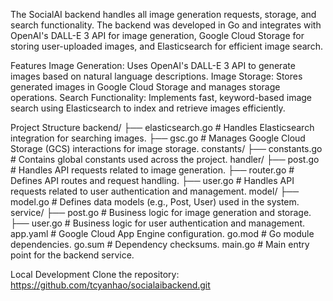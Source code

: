 The SocialAI backend handles all image generation requests, storage, and search functionality. The backend was developed in Go and integrates with OpenAI's DALL-E 3 API for image generation, Google Cloud Storage for storing user-uploaded images, and Elasticsearch for efficient image search.

Features
Image Generation: Uses OpenAI's DALL-E 3 API to generate images based on natural language descriptions.
Image Storage: Stores generated images in Google Cloud Storage and manages storage operations.
Search Functionality: Implements fast, keyword-based image search using Elasticsearch to index and retrieve images efficiently.

Project Structure
backend/
  ├── elasticsearch.go   # Handles Elasticsearch integration for searching images.
  ├── gsc.go             # Manages Google Cloud Storage (GCS) interactions for image storage.
constants/
  ├── constants.go       # Contains global constants used across the project.
handler/
  ├── post.go            # Handles API requests related to image generation.
  ├── router.go          # Defines API routes and request handling.
  ├── user.go            # Handles API requests related to user authentication and management.
model/
  ├── model.go           # Defines data models (e.g., Post, User) used in the system.
service/
  ├── post.go            # Business logic for image generation and storage.
  ├── user.go            # Business logic for user authentication and management.
app.yaml                 # Google Cloud App Engine configuration.
go.mod                   # Go module dependencies.
go.sum                   # Dependency checksums.
main.go                  # Main entry point for the backend service.

Local Development
Clone the repository: https://github.com/tcyanhao/socialaibackend.git
